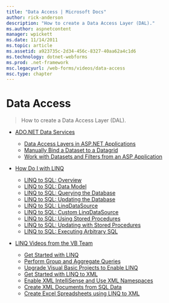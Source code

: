 ```yaml
---
title: "Data Access | Microsoft Docs"
author: rick-anderson
description: "How to create a Data Access Layer (DAL)."
ms.author: aspnetcontent
manager: wpickett
ms.date: 11/14/2011
ms.topic: article
ms.assetid: a923735c-2d34-456c-8327-40aa62a4c1d6
ms.technology: dotnet-webforms
ms.prod: .net-framework
msc.legacyurl: /web-forms/videos/data-access
msc.type: chapter
---
```

Data Access
====================
> How to create a Data Access Layer (DAL).


- [ADO.NET Data Services](adonet-data-services/index.md)

    - [Data Access Layers in ASP.NET Applications](adonet-data-services/data-access-layers-in-aspnet-applications.md)
    - [Manually Bind a Dataset to a Datagrid](adonet-data-services/how-to-manually-bind-a-dataset-to-a-datagrid.md)
    - [Work with Datasets and Filters from an ASP Application](adonet-data-services/how-to-work-with-datasets-and-filters-from-an-asp-application.md)
- [How Do I with LINQ](how-do-i-with-linq/index.md)

    - [LINQ to SQL: Overview](how-do-i-with-linq/how-do-i-linq-to-sql-overview.md)
    - [LINQ to SQL: Data Model](how-do-i-with-linq/how-do-i-linq-to-sql-data-model.md)
    - [LINQ to SQL: Querying the Database](how-do-i-with-linq/how-do-i-linq-to-sql-querying-the-database.md)
    - [LINQ to SQL: Updating the Database](how-do-i-with-linq/how-do-i-linq-to-sql-updating-the-database.md)
    - [LINQ to SQL: LinqDataSource](how-do-i-with-linq/how-do-i-linq-to-sql-linqdatasource.md)
    - [LINQ to SQL: Custom LinqDataSource](how-do-i-with-linq/how-do-i-linq-to-sql-custom-linqdatasource.md)
    - [LINQ to SQL: Using Stored Procedures](how-do-i-with-linq/how-do-i-linq-to-sql-using-stored-procedures.md)
    - [LINQ to SQL: Updating with Stored Procedures](how-do-i-with-linq/how-do-i-linq-to-sql-updating-with-stored-procedures.md)
    - [LINQ to SQL: Executing Arbitrary SQL](how-do-i-with-linq/how-do-i-linq-to-sql-executing-arbitrary-sql.md)
- [LINQ Videos from the VB Team](linq-videos-from-the-vb-team/index.md)

    - [Get Started with LINQ](linq-videos-from-the-vb-team/how-do-i-get-started-with-linq.md)
    - [Perform Group and Aggregate Queries](linq-videos-from-the-vb-team/how-do-i-perform-group-and-aggregate-queries.md)
    - [Upgrade Visual Basic Projects to Enable LINQ](linq-videos-from-the-vb-team/how-do-i-upgrade-visual-basic-projects-to-enable-linq.md)
    - [Get Started with LINQ to XML](linq-videos-from-the-vb-team/how-do-i-get-started-with-linq-to-xml.md)
    - [Enable XML IntelliSense and Use XML Namespaces](linq-videos-from-the-vb-team/how-do-i-enable-xml-intellisense-and-use-xml-namespaces.md)
    - [Create XML Documents from SQL Data](linq-videos-from-the-vb-team/how-do-i-create-xml-documents-from-sql-data.md)
    - [Create Excel Spreadsheets using LINQ to XML](linq-videos-from-the-vb-team/how-do-i-create-excel-spreadsheets-using-linq-to-xml.md)